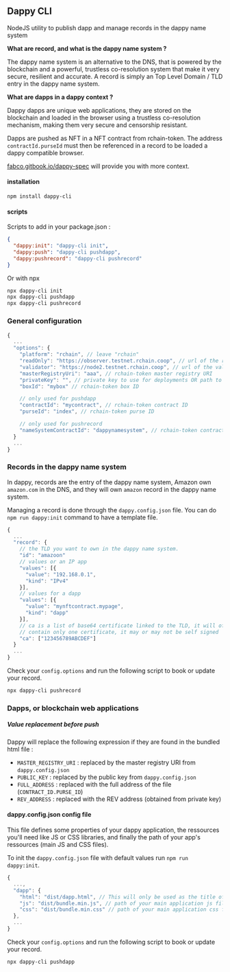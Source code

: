 ## Dappy CLI

NodeJS utility to publish dapp and manage records in the dappy name system

**What are record, and what is the dappy name system ?**

The dappy name system is an alternative to the DNS, that is powered by the blockchain and a powerful, trustless co-resolution system that make it very secure, resilient and accurate. A record is simply an Top Level Domain / TLD entry in the dappy name system.

**What are dapps in a dappy context ?**

Dappy dapps are unique web applications, they are stored on the blockchain and loaded in the browser using a trustless co-resolution mechanism, making them very secure and censorship resistant.

Dapps are pushed as NFT in a NFT contract from rchain-token. The address `contractId.purseId` must then be referenced in a record to be loaded a dappy compatible browser.

[fabco.gitbook.io/dappy-spec](https://fabco.gitbook.io/dappy-spec/) will provide you with more context.

#### installation

```
npm install dappy-cli
```

#### scripts

Scripts to add in your package.json :

```json
{
  "dappy:init": "dappy-cli init",
  "dappy:push": "dappy-cli pushdapp",
  "dappy:pushrecord": "dappy-cli pushrecord"
}
```

Or with npx

```sh
npx dappy-cli init
npx dappy-cli pushdapp
npx dappy-cli pushrecord
```

### General configuration

```javascript
{
  ...
  "options": {
    "platform": "rchain", // leave "rchain"
    "readOnly": "https://observer.testnet.rchain.coop", // url of the read-only node
    "validator": "https://node2.testnet.rchain.coop", // url of the validator node
    "masterRegistryUri": "aaa", // rchain-token master registry URI
    "privateKey": "", // private key to use for deployments OR path to a text file
    "boxId": "mybox" // rchain-token box ID

    // only used for pushdapp
    "contractId": "mycontract", // rchain-token contract ID
    "purseId": "index", // rchain-token purse ID

    // only used for pushrecord
    "nameSystemContractId": "dappynamesystem", // rchain-token contract ID of the name system NFT contract²
  }
  ...
}
```

### Records in the dappy name system

In dappy, records are the entry of the dappy name system, Amazon own `amazon.com` in the DNS, and they will own `amazon` record in the dappy name system.

Managing a record is done through the `dappy.config.json` file. You can do `npm run dappy:init` command to have a template file.

```javascript
{
  ...
  "record": {
    // the TLD you want to own in the dappy name system.
    "id": "amazoon"
    // values or an IP app
    "values": [{
      "value": "192.168.0.1",
      "kind": "IPv4"
    }],
    // values for a dapp
    "values": [{
      "value": "mynftcontract.mypage",
      "kind": "dapp"
    }],
    // ca is a list of base64 certificate linked to the TLD, it will often
    // contain only one certificate, it may or may not be self signed
    "ca": ["123456789ABCDEF"]
  }
  ...
}
```

Check your `config.options` and run the following script to book or update your record.

```sh
npx dappy-cli pushrecord
```

### Dapps, or blockchain web applications

##### Value replacement before push

Dappy will replace the following expression if they are found in the bundled html file :

- `MASTER_REGISTRY_URI` : replaced by the master registry URI from `dappy.config.json`
- `PUBLIC_KEY` : replaced by the public key from `dappy.config.json`
- `FULL_ADDRESS` : replaced with the full address of the file (`CONTRACT_ID.PURSE_ID`)
- `REV_ADDRESS` : replaced with the REV address (obtained from private key)

#### dappy.config.json config file

This file defines some properties of your dappy application, the ressources you'll need like JS or CSS libraries, and finally the path of your app's ressources (main JS and CSS files).

To init the `dappy.config.json` file with default values run `npm run dappy:init`.

```javascript
{
  ...,
  "dapp": {
    "html": "dist/dapp.html", // This will only be used as the title of the .dpy file
    "js": "dist/bundle.min.js", // path of your main application js file
    "css": "dist/bundle.min.css" // path of your main application css file
  },
  ...
}
```

Check your `config.options` and run the following script to book or update your record.

```sh
npx dappy-cli pushdapp
```